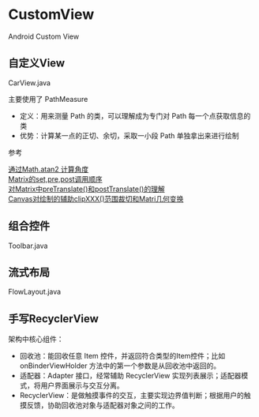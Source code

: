 # CustomView
Android Custom View

## 自定义View
CarView.java

主要使用了 PathMeasure
* 定义：用来测量 Path 的类，可以理解成为专门对 Path 每一个点获取信息的类
* 优势：计算某一点的正切、余切，采取一小段 Path 单独拿出来进行绘制

参考

[通过Math.atan2 计算角度](https://www.jianshu.com/p/9817e267925a)  
[Matrix的set,pre,post调用顺序](https://www.cnblogs.com/dyllove98/archive/2013/06/12/3132802.html)  
[对Matrix中preTranslate()和postTranslate()的理解](https://blog.csdn.net/programchangesworld/article/details/49078387)  
[Canvas对绘制的辅助clipXXX()范围裁切和Matri几何变换](https://hencoder.com/ui-1-4/)

## 组合控件
Toolbar.java

## 流式布局
FlowLayout.java

## 手写RecyclerView

架构中核心组件：
* 回收池：能回收任意 Item 控件，并返回符合类型的Item控件；比如 onBinderViewHolder 方法中的第一个参数是从回收池中返回的。
* 适配器：Adapter 接口，经常辅助 RecyclerView 实现列表展示；适配器模式，将用户界面展示与交互分离。
* RecyclerView：是做触摸事件的交互，主要实现边界值判断；根据用户的触摸反馈，协助回收池对象与适配器对象之间的工作。
